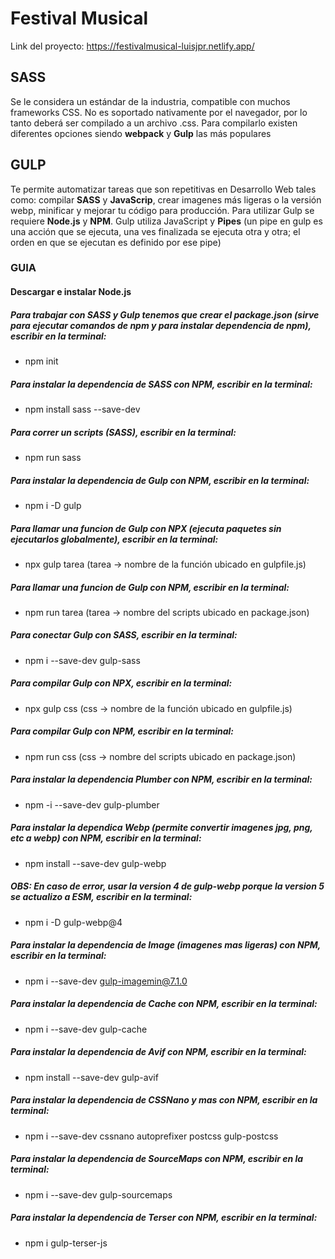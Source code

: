 # Festival Musical
Link del proyecto: https://festivalmusical-luisjpr.netlify.app/
## SASS
Se le considera un estándar de la industria, compatible con muchos frameworks CSS.
No es soportado nativamente por el navegador, por lo tanto deberá ser compilado a un archivo .css. Para compilarlo existen diferentes opciones siendo **webpack** y **Gulp** las más populares
## GULP
Te permite automatizar tareas que son repetitivas en Desarrollo Web tales como: compilar **SASS** y **JavaScrip**, crear imagenes más ligeras o la versión webp, minificar y mejorar tu código para producción. Para utilizar Gulp se requiere **Node.js** y **NPM**.
Gulp utiliza JavaScript y **Pipes** (un pipe en gulp es una acción que se ejecuta, una ves finalizada se ejecuta otra y otra; el orden en que se ejecutan es definido por ese pipe)
### GUIA
#### Descargar e instalar Node.js
##### Para trabajar con SASS y Gulp tenemos que crear el package.json (sirve para ejecutar comandos de npm y para instalar dependencia de npm), escribir en la terminal:
-  npm init

##### Para instalar la dependencia de SASS con NPM, escribir en la terminal:
- npm install sass --save-dev

##### Para correr un scripts (SASS), escribir en la terminal:
- npm run sass

##### Para instalar la dependencia de Gulp con NPM, escribir en la terminal:
- npm i -D gulp

##### Para llamar una funcion de Gulp con NPX (ejecuta paquetes sin ejecutarlos globalmente), escribir en la terminal:
- npx gulp tarea (tarea -> nombre de la función ubicado en gulpfile.js)

##### Para llamar una funcion de Gulp con NPM, escribir en la terminal:
- npm run tarea (tarea -> nombre del scripts ubicado en package.json)

##### Para conectar Gulp con SASS, escribir en la terminal:
- npm i --save-dev gulp-sass

##### Para compilar Gulp con NPX, escribir en la terminal:
- npx gulp css (css -> nombre de la función ubicado en gulpfile.js)

##### Para compilar Gulp con NPM, escribir en la terminal:
- npm run css (css -> nombre del scripts ubicado en package.json)

##### Para instalar la dependencia Plumber con NPM, escribir en la terminal:
- npm -i --save-dev gulp-plumber

##### Para instalar la dependica Webp (permite convertir imagenes jpg, png, etc a webp) con NPM, escribir en la terminal:
- npm install --save-dev gulp-webp

##### OBS: En caso de error, usar la version 4 de gulp-webp porque la version 5 se actualizo a ESM, escribir en la terminal:
- npm i -D gulp-webp@4

##### Para instalar la dependencia de Image (imagenes mas ligeras) con NPM, escribir en la terminal:
- npm i --save-dev gulp-imagemin@7.1.0

##### Para instalar la dependencia de Cache con NPM, escribir en la terminal:
- npm i --save-dev gulp-cache

##### Para instalar la dependencia de Avif con NPM, escribir en la terminal:
- npm install --save-dev gulp-avif

##### Para instalar la dependencia de CSSNano y mas con NPM, escribir en la terminal:
- npm i --save-dev cssnano autoprefixer postcss gulp-postcss

##### Para instalar la dependencia de SourceMaps con NPM, escribir en la terminal:
- npm i --save-dev gulp-sourcemaps

##### Para instalar la dependencia de Terser con NPM, escribir en la terminal:
- npm i gulp-terser-js
